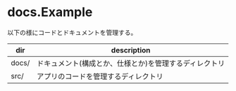 # docs.Example

以下の様にコードとドキュメントを管理する。

| dir   | description                                                       |
|-------|--------------------------------------------------------|
| docs/ | ドキュメント(構成とか、仕様とか)を管理するディレクトリ |
| src/  | アプリのコードを管理するディレクトリ                   |
